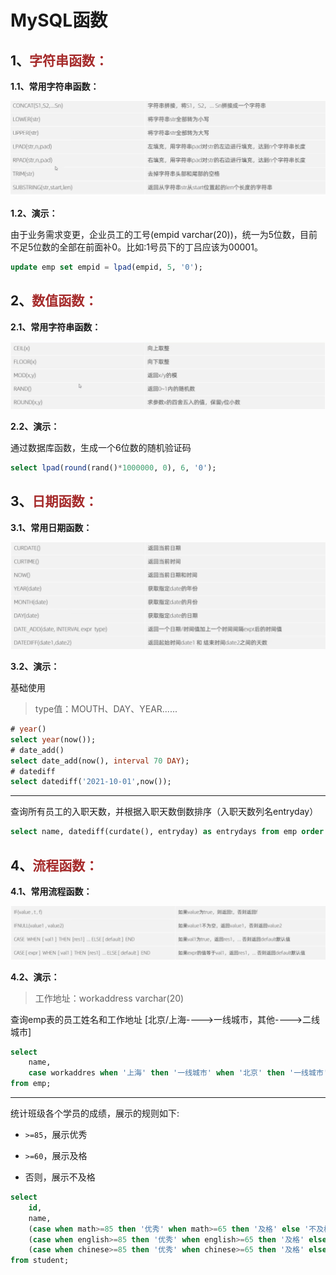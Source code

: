 # MySQL函数

## 1、<span style="color:brown">字符串函数：</span>

**1.1、常用字符串函数：**

<img src="https://raw.githubusercontent.com/root-bine/image/main/Typora-image/MySQL-StrFunction.png" alt="image-20221115213142836" style="zoom:80%;" />

**1.2、演示：**

由于业务需求变更，企业员工的工号(empid varchar(20))，统一为5位数，目前不足5位数的全部在前面补0。比如:1号员下的丁吕应该为00001。

```sql
update emp set empid = lpad(empid, 5, '0');
```



## 2、<span style="color:brown">数值函数：</span>

**2.1、常用字符串函数：**

<img src="https://raw.githubusercontent.com/root-bine/image/main/Typora-image/MySQL-MathFunction.png" alt="image-20221115214445339" style="zoom:80%;" />

**2.2、演示：**

通过数据库函数，生成一个6位数的随机验证码

```sql
select lpad(round(rand()*1000000, 0), 6, '0');
```



## 3、<span style="color:brown">日期函数：</span>

**3.1、常用日期函数：**

<img src="https://raw.githubusercontent.com/root-bine/image/main/Typora-image/MySQL-DateFunction.png" alt="image-20221115215850898" style="zoom: 80%;" />

**3.2、演示：**

基础使用

> type值：MOUTH、DAY、YEAR......

```sql
# year()
select year(now());
# date_add()
select date_add(now(), interval 70 DAY);
# datediff
select datediff('2021-10-01',now());
```

---

查询所有员工的入职天数，并根据入职天数倒数排序（入职天数列名entryday）

```sql
select name, datediff(curdate(), entryday) as entrydays from emp order by entrydays DESC;
```



## 4、<span style="color:brown">流程函数：</span>

**4.1、常用流程函数：**

![image-20221115221846566](https://raw.githubusercontent.com/root-bine/image/main/Typora-image/MySQL-ProcessFunction.png)

**4.2、演示：**

> 工作地址：workaddress varchar(20)

查询emp表的员工姓名和工作地址 [北京/上海---->一线城市，其他---->二线城市]

```sql
select 
	name,
	case workaddres when '上海' then '一线城市' when '北京' then '一线城市' else '二线城市' end
from emp;
```

---

统计班级各个学员的成绩，展示的规则如下:

- `>=85`，展示优秀

- `>=60`，展示及格

- 否则，展示不及格

```sql
select 
	id,
	name,
	(case when math>=85 then '优秀' when math>=65 then '及格' else '不及格' end) '数学',
	(case when english>=85 then '优秀' when english>=65 then '及格' else '不及格' end) '英语',
	(case when chinese>=85 then '优秀' when chinese>=65 then '及格' else '不及格' end) '语文'
from student;
```

